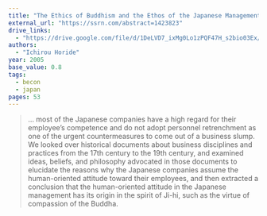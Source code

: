 ```yaml
---
title: "The Ethics of Buddhism and the Ethos of the Japanese Management: The Spirit of Ji-Hi"
external_url: "https://ssrn.com/abstract=1423823"
drive_links:
  - "https://drive.google.com/file/d/1DeLVD7_ixMg0Lo1zPQF47H_s2bio03Ex/view?usp=drivesdk"
authors:
  - "Ichirou Horide"
year: 2005
base_value: 0.8
tags:
  - becon
  - japan
pages: 53
---
```


> … most of the Japanese companies have a high regard for their employee’s competence and do not adopt personnel retrenchment as one of the urgent countermeasures to come out of a business slump. We looked over historical documents about business disciplines and practices from the 17th century to the 19th century, and examined ideas, beliefs, and philosophy advocated in those documents to elucidate the reasons why the Japanese companies assume the human-oriented attitude toward their employees, and then extracted a conclusion that the human-oriented attitude in the Japanese management has its origin in the spirit of Ji-hi, such as the virtue of compassion of the Buddha.
